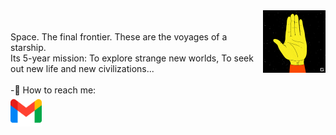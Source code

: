 <img src="https://raw.githubusercontent.com/KatlenVanessa/KatlenVanessa/master/200w.gif" align="right" width="100" > 
<br><br>
Space. The final frontier. These are the voyages of a starship.<br>
Its 5-year mission: To explore strange new worlds, To seek out new life and new civilizations...
<br><br>
-🔔 How to reach me:<br>
<a href="mailto:katlenvanessa15@gmail.com" target="blank"><img align="center" src="https://raw.githubusercontent.com/KatlenVanessa/KatlenVanessa/master/5968534.png" height="50" /></a>
